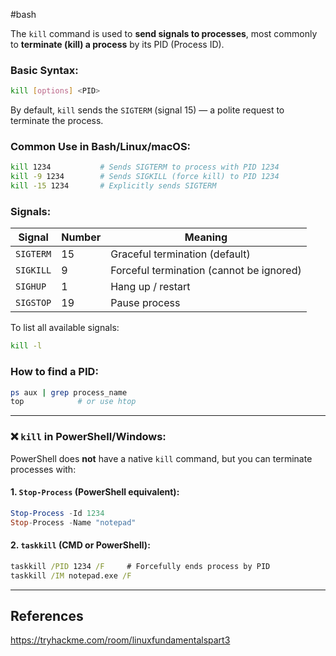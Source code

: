 #bash 

The `kill` command is used to **send signals to processes**, most commonly to **terminate (kill) a process** by its PID (Process ID).


### Basic Syntax:

```bash
kill [options] <PID>
```

By default, `kill` sends the `SIGTERM` (signal 15) — a polite request to terminate the process.


### Common Use in Bash/Linux/macOS:

```bash
kill 1234           # Sends SIGTERM to process with PID 1234
kill -9 1234        # Sends SIGKILL (force kill) to PID 1234
kill -15 1234       # Explicitly sends SIGTERM
```

### Signals:

| Signal    | Number | Meaning                                  |
| --------- | ------ | ---------------------------------------- |
| `SIGTERM` | 15     | Graceful termination (default)           |
| `SIGKILL` | 9      | Forceful termination (cannot be ignored) |
| `SIGHUP`  | 1      | Hang up / restart                        |
| `SIGSTOP` | 19     | Pause process                            |

To list all available signals:

```bash
kill -l
```


### How to find a PID:

```bash
ps aux | grep process_name
top            # or use htop
```

---

### ❌ `kill` in PowerShell/Windows:

PowerShell does **not** have a native `kill` command, but you can terminate processes with:

#### 1. `Stop-Process` (PowerShell equivalent):

```powershell
Stop-Process -Id 1234
Stop-Process -Name "notepad"
```

#### 2. `taskkill` (CMD or PowerShell):

```cmd
taskkill /PID 1234 /F     # Forcefully ends process by PID
taskkill /IM notepad.exe /F
```



---

## References

https://tryhackme.com/room/linuxfundamentalspart3